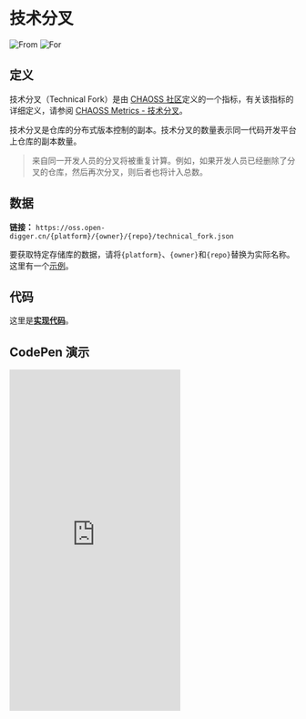 # 技术分叉

![From](https://img.shields.io/badge/来自-CHAOSS-blue) ![For](https://img.shields.io/badge/用于-仓库-blue)

## 定义

技术分叉（Technical Fork）是由 [CHAOSS 社区](https://chaoss.community)定义的一个指标，有关该指标的详细定义，请参阅 [CHAOSS Metrics - 技术分叉](https://chaoss.community/zh-CN/kb/metric-technical-fork/)。

技术分叉是仓库的分布式版本控制的副本。技术分叉的数量表示同一代码开发平台上仓库的副本数量。

> 来自同一开发人员的分叉将被重复计算。例如，如果开发人员已经删除了分叉的仓库，然后再次分叉，则后者也将计入总数。

## 数据

**链接：** `https://oss.open-digger.cn/{platform}/{owner}/{repo}/technical_fork.json`

要获取特定存储库的数据，请将`{platform}`、`{owner}`和`{repo}`替换为实际名称。这里有一个[示例](https://oss.open-digger.cn/github/X-lab2017/open-digger/technical_fork.json)。

## 代码

这里是[**实现代码**](https://github.com/X-lab2017/open-digger/blob/465d2e3ddb57c0da7fab18435f711d4fa0a63f22/src/metrics/chaoss.ts#L12)。

## CodePen 演示

<iframe height="600" scrolling="no" title="OpenDigger - [X-lab] Attention/Stars/Technical Fork/Bus Factor" src="https://codepen.io/frank-zsy/embed/MWBdpNg?type=technical_fork&default-tab=js%2Cresult&editable=true" frameborder="no" loading="lazy" allowtransparency="true" allowfullscreen="true">
  See the Pen <a href="https://codepen.io/frank-zsy/pen/MWBdpNg?type=technical_fork">
  OpenDigger - [X-lab] Attention/Stars/Technical Fork/Bus Factor</a> by Frank Zhao (<a href="https://codepen.io/frank-zsy">@frank-zsy</a>)
  on <a href="https://codepen.io">CodePen</a>.
</iframe>
